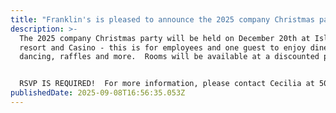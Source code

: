 ```yaml
---
title: "Franklin's is pleased to announce the 2025 company Christmas party!  "
description: >-
  The 2025 company Christmas party will be held on December 20th at Isleta
  resort and Casino - this is for employees and one guest to enjoy diner,
  dancing, raffles and more.  Rooms will be available at a discounted price.  


  RSVP IS REQUIRED!  For more information, please contact Cecilia at 505-453-8540 or Jeanette at 505-221-0460.
publishedDate: 2025-09-08T16:56:35.053Z
---
```

